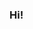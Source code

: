 ### Hi!

<!-- <div align="center">
  <a href="https://github.com/marcosgregorio">
    <img height="180em" src="https://github-readme-stats.vercel.app/api/top-langs/?username=marcosgregorio&layout=compact&langs_count=7&theme=dark"/>
  </a>
</div> -->
